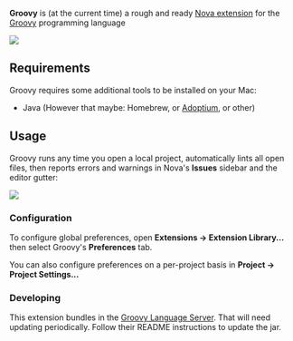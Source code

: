 **Groovy** is (at the current time) a rough and ready [Nova extension](https://extensions.panic.com/) for the [Groovy](http://www.groovy-lang.org) programming language
<!--
🎈 It can also be helpful to include a screenshot or GIF showing your extension in action:
-->

![](https://nova.app/images/en/dark/editor.png)

## Requirements

Groovy requires some additional tools to be installed on your Mac:

- Java (However that maybe: Homebrew, or [Adoptium](https://adoptium.net/temurin/releases), or other)


## Usage


<!--
🎈 Alternatively, if your extension runs automatically (as in the case of a validator), consider showing users what they can expect to see:
-->

Groovy runs any time you open a local project, automatically lints all open files, then reports errors and warnings in Nova's **Issues** sidebar and the editor gutter:

![](https://nova.app/images/en/dark/tools/sidebars.png)

### Configuration

<!--
🎈 If your extension offers global- or workspace-scoped preferences, consider pointing users toward those settings. For example:
-->

To configure global preferences, open **Extensions → Extension Library...** then select Groovy's **Preferences** tab.

You can also configure preferences on a per-project basis in **Project → Project Settings...**

### Developing

This extension bundles in the [Groovy Language Server](https://github.com/GroovyLanguageServer/groovy-language-server). That will need updating periodically. Follow their README instructions to update the jar.
